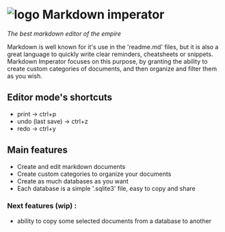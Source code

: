 # ![logo](https://i.goopics.net/lhw9s2.png) Markdown imperator

*The best markdown editor of the empire*

Markdown is well known for it's use in the 'readme.md' files, but it is also a great language to quickly write clear reminders, cheatsheets or snippets. Markdown Imperator focuses on this purpose, by granting the ability to create custom categories of documents, and then organize and filter them as you wish.

## Editor mode's shortcuts
- print -> ctrl+p
- undo (last save) -> ctrl+z
- redo -> ctrl+y

## Main features
- Create and edit markdown documents
- Create custom categories to organize your documents
- Create as much databases as you want
- Each database is a simple '.sqlite3' file, easy to copy and share


### Next features (wip) :
- ability to copy some selected documents from a database to another